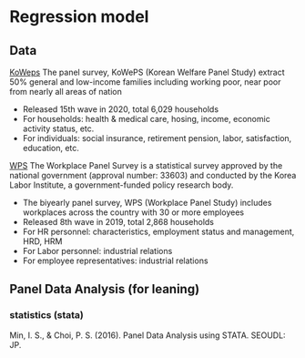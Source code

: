 # Regression model 


## Data
 [KoWeps](https://www.koweps.re.kr:442/eng/main.do) 
 The panel survey, KoWePS (Korean Welfare Panel Study) extract 50% general and low-income families including working poor, near poor from nearly all areas of nation  
* Released 15th wave in 2020, total 6,029 households  
* For households: health & medical care, hosing, income, economic activity status, etc.  
* For individuals: social insurance, retirement pension, labor, satisfaction, education, etc.  

 
[WPS](kli.re.kr/wps_eng/contents.do?key=275) The Workplace Panel Survey is a statistical survey approved by the national government (approval number: 33603) and conducted by the Korea Labor Institute, a government-funded policy research body.  
 * The biyearly panel survey, WPS (Workplace Panel Study) includes workplaces across the country with 30 or more employees  
* Released 8th wave in 2019, total 2,868 households  
* For HR personnel: characteristics, employment status and management, HRD, HRM   
* For Labor personnel: industrial relations   
* For employee representatives: industrial relations   

 


## Panel Data Analysis (for leaning)
 
### statistics (stata)
Min, I. S., & Choi, P. S. (2016). Panel Data Analysis using STATA. SEOUDL: JP.